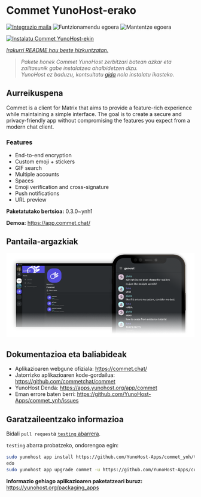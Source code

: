 <!--
Ohart ongi: README hau automatikoki sortu da <https://github.com/YunoHost/apps/tree/master/tools/readme_generator>ri esker
EZ editatu eskuz.
-->

# Commet YunoHost-erako

[![Integrazio maila](https://dash.yunohost.org/integration/commet.svg)](https://ci-apps.yunohost.org/ci/apps/commet/) ![Funtzionamendu egoera](https://ci-apps.yunohost.org/ci/badges/commet.status.svg) ![Mantentze egoera](https://ci-apps.yunohost.org/ci/badges/commet.maintain.svg)

[![Instalatu Commet YunoHost-ekin](https://install-app.yunohost.org/install-with-yunohost.svg)](https://install-app.yunohost.org/?app=commet)

*[Irakurri README hau beste hizkuntzatan.](./ALL_README.md)*

> *Pakete honek Commet YunoHost zerbitzari batean azkar eta zailtasunik gabe instalatzea ahalbidetzen dizu.*  
> *YunoHost ez baduzu, kontsultatu [gida](https://yunohost.org/install) nola instalatu ikasteko.*

## Aurreikuspena

Commet is a client for Matrix that aims to provide a feature-rich experience while maintaining a simple interface. The goal is to create a secure and privacy-friendly app without compromising the features you expect from a modern chat client.

### Features

- End-to-end encryption
- Custom emoji + stickers
- GIF search
- Multiple accounts
- Spaces
- Emoji verification and cross-signature
- Push notifications
- URL preview


**Paketatutako bertsioa:** 0.3.0~ynh1

**Demoa:** <https://app.commet.chat/>

## Pantaila-argazkiak

![Commet(r)en pantaila-argazkia](./doc/screenshots/screenshot.png)

## Dokumentazioa eta baliabideak

- Aplikazioaren webgune ofiziala: <https://commet.chat/>
- Jatorrizko aplikazioaren kode-gordailua: <https://github.com/commetchat/commet>
- YunoHost Denda: <https://apps.yunohost.org/app/commet>
- Eman errore baten berri: <https://github.com/YunoHost-Apps/commet_ynh/issues>

## Garatzaileentzako informazioa

Bidali `pull request`a [`testing` abarrera](https://github.com/YunoHost-Apps/commet_ynh/tree/testing).

`testing` abarra probatzeko, ondorengoa egin:

```bash
sudo yunohost app install https://github.com/YunoHost-Apps/commet_ynh/tree/testing --debug
edo
sudo yunohost app upgrade commet -u https://github.com/YunoHost-Apps/commet_ynh/tree/testing --debug
```

**Informazio gehiago aplikazioaren paketatzeari buruz:** <https://yunohost.org/packaging_apps>
